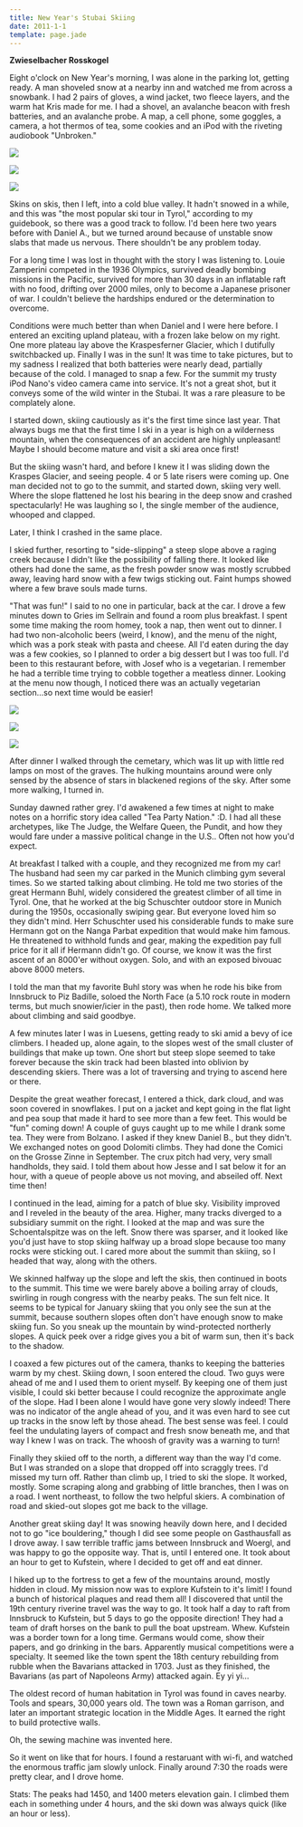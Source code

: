 ```yaml
---
title: New Year's Stubai Skiing
date: 2011-1-1
template: page.jade
---
```


**Zwieselbacher Rosskogel**
  
  
Eight o'clock on New Year's morning, I was alone in the parking lot, getting
ready. A man shoveled snow at a nearby inn and watched me from across a
snowbank. I had 2 pairs of gloves, a wind jacket, two fleece layers, and
the warm hat Kris made for me. I had a shovel, an avalanche beacon with
fresh batteries, and an avalanche probe. A map, a cell phone, some goggles,
a camera, a hot thermos of tea, some cookies and an iPod with the riveting
audiobook "Unbroken."
  
  
[![](http://farm6.static.flickr.com/5209/5316589295_da5f329617.jpg)](http://www.flickr.com/photos/ripsawridge/5316589295/)
  
[![](http://farm6.static.flickr.com/5207/5317186144_b383c9eba3.jpg)](http://www.flickr.com/photos/ripsawridge/5317186144/)
  
[![](http://farm6.static.flickr.com/5001/5316592403_fca685e9e0.jpg)](http://www.flickr.com/photos/ripsawridge/5316592403/)
  
  
Skins on skis, then I left, into a cold blue valley. It hadn't snowed
in a while, and this was "the most popular ski tour in Tyrol," according
to my guidebook, so there was a good track to follow. I'd been here two
years before with Daniel A., but we turned around because of unstable snow
slabs that made us nervous. There shouldn't be any problem today.
  
  
For a long time I was lost in thought with the story I was listening to.
Louie Zamperini competed in the 1936 Olympics, survived deadly bombing
missions in the Pacific, survived for more than 30 days in an inflatable
raft with no food, drifting over 2000 miles, only to become a Japanese
prisoner of war. I couldn't believe the hardships endured or the determination
to overcome.
  
  
Conditions were much better than when Daniel and I were here before. I
entered an exciting upland plateau, with a frozen lake below on my right.
One more plateau lay above the Kraspesferner Glacier, which I dutifully
switchbacked up. Finally I was in the sun! It was time to take pictures,
but to my sadness I realized that both batteries were nearly dead, partially
because of the cold. I managed to snap a few. For the summit my trusty
iPod Nano's video camera came into service. It's not a great shot, but
it conveys some of the wild winter in the Stubai. It was a rare pleasure
to be complately alone.
  
  
I started down, skiing cautiously as it's the first time since last year.
That always bugs me that the first time I ski in a year is high on a wilderness
mountain, when the consequences of an accident are highly unpleasant! Maybe
I should become mature and visit a ski area once first!
  
  
But the skiing wasn't hard, and before I knew it I was sliding down the
Kraspes Glacier, and seeing people. 4 or 5 late risers were coming up.
One man decided not to go to the summit, and started down, skiing very
well. Where the slope flattened he lost his bearing in the deep snow and
crashed spectacularly! He was laughing so I, the single member of the audience,
whooped and clapped.
  
  
Later, I think I crashed in the same place.
  
  
I skied further, resorting to "side-slipping" a steep slope above a raging
creek because I didn't like the possibility of falling there. It looked
like others had done the same, as the fresh powder snow was mostly scrubbed
away, leaving hard snow with a few twigs sticking out. Faint humps showed
where a few brave souls made turns.
  
  
"That was fun!" I said to no one in particular, back at the car. I drove
a few minutes down to Gries im Sellrain and found a room plus breakfast.
I spent some time making the room homey, took a nap, then went out to dinner.
I had two non-alcoholic beers (weird, I know), and the menu of the night,
which was a pork steak with pasta and cheese. All I'd eaten during the
day was a few cookies, so I planned to order a big dessert but I was too
full. I'd been to this restaurant before, with Josef who is a vegetarian.
I remember he had a terrible time trying to cobble together a meatless
dinner. Looking at the menu now though, I noticed there was an actually
vegetarian section...so next time would be easier!
  
  
[![](http://farm6.static.flickr.com/5289/5317188416_dbd2efba15.jpg)](http://www.flickr.com/photos/ripsawridge/5317188416/)
  
[![](http://farm6.static.flickr.com/5124/5317189454_bda27a62b4.jpg)](http://www.flickr.com/photos/ripsawridge/5317189454/)
  
[![](http://farm6.static.flickr.com/5207/5319408356_bd731ea61a.jpg)](http://www.flickr.com/photos/ripsawridge/5319408356/)
  
  
After dinner I walked through the cemetary, which was lit up with little
red lamps on most of the graves. The hulking mountains around were only
sensed by the absence of stars in blackened regions of the sky. After some
more walking, I turned in.
  
  
Sunday dawned rather grey. I'd awakened a few times at night to make notes
on a horrific story idea called "Tea Party Nation." :D. I had all these
archetypes, like The Judge, the Welfare Queen, the Pundit, and how they
would fare under a massive political change in the U.S.. Often not how
you'd expect.
  
  
At breakfast I talked with a couple, and they recognized me from my car!
The husband had seen my car parked in the Munich climbing gym several times.
So we started talking about climbing. He told me two stories of the great
Hermann Buhl, widely considered the greatest climber of all time in Tyrol.
One, that he worked at the big Schuschter outdoor store in Munich during
the 1950s, occasionally swiping gear. But everyone loved him so they didn't
mind. Herr Schuschter used his considerable funds to make sure Hermann
got on the Nanga Parbat expedition that would make him famous. He threatened
to withhold funds and gear, making the expedition pay full price for it
all if Hermann didn't go. Of course, we know it was the first ascent of
an 8000'er without oxygen. Solo, and with an exposed bivouac above 8000
meters.
  
  
I told the man that my favorite Buhl story was when he rode his bike from
Innsbruck to Piz Badille, soloed the North Face (a 5.10 rock route in modern
terms, but much snowier/icier in the past), then rode home. We talked more
about climbing and said goodbye.
  
  
A few minutes later I was in Luesens, getting ready to ski amid a bevy
of ice climbers. I headed up, alone again, to the slopes west of the small
cluster of buildings that make up town. One short but steep slope seemed
to take forever because the skin track had been blasted into oblivion by
descending skiers. There was a lot of traversing and trying to ascend here
or there.
  
  
Despite the great weather forecast, I entered a thick, dark cloud, and
was soon covered in snowflakes. I put on a jacket and kept going in the
flat light and pea soup that made it hard to see more than a few feet.
This would be "fun" coming down! A couple of guys caught up to me while
I drank some tea. They were from Bolzano. I asked if they knew Daniel B.,
but they didn't. We exchanged notes on good Dolomiti climbs. They had done
the Comici on the Grosse Zinne in September. The crux pitch had very, very
small handholds, they said. I told them about how Jesse and I sat below
it for an hour, with a queue of people above us not moving, and abseiled
off. Next time then!
  
  
I continued in the lead, aiming for a patch of blue sky. Visibility improved
and I reveled in the beauty of the area. Higher, many tracks diverged to
a subsidiary summit on the right. I looked at the map and was sure the
Schoentalspitze was on the left. Snow there was sparser, and it looked
like you'd just have to stop skiing halfway up a broad slope because too
many rocks were sticking out. I cared more about the summit than skiing,
so I headed that way, along with the others.
  
  
We skinned halfway up the slope and left the skis, then continued in boots
to the summit. This time we were barely above a boiling array of clouds,
swirling in rough congress with the nearby peaks. The sun felt nice. It
seems to be typical for January skiing that you only see the sun at the
summit, because southern slopes often don't have enough snow to make skiing
fun. So you sneak up the mountain by wind-protected northerly slopes. A
quick peek over a ridge gives you a bit of warm sun, then it's back to
the shadow.
  
  
I coaxed a few pictures out of the camera, thanks to keeping the batteries
warm by my chest. Skiing down, I soon entered the cloud. Two guys were
ahead of me and I used them to orient myself. By keeping one of them just
visible, I could ski better because I could recognize the approximate angle
of the slope. Had I been alone I would have gone very slowly indeed! There
was no indicator of the angle ahead of you, and it was even hard to see
cut up tracks in the snow left by those ahead. The best sense was feel.
I could feel the undulating layers of compact and fresh snow beneath me,
and that way I knew I was on track. The whoosh of gravity was a warning
to turn!
  
  
Finally they skiied off to the north, a different way than the way I'd
come. But I was stranded on a slope that dropped off into scraggly trees.
I'd missed my turn off. Rather than climb up, I tried to ski the slope.
It worked, mostly. Some scraping along and grabbing of little branches,
then I was on a road. I went northeast, to follow the two helpful skiers.
A combination of road and skied-out slopes got me back to the village.
  
  
Another great skiing day! It was snowing heavily down here, and I decided
not to go "ice bouldering," though I did see some people on Gasthausfall
as I drove away. I saw terrible traffic jams between Innsbruck and Woergl,
and was happy to go the opposite way. That is, until I entered one. It
took about an hour to get to Kufstein, where I decided to get off and eat
dinner.
  
  
I hiked up to the fortress to get a few of the mountains around, mostly
hidden in cloud. My mission now was to explore Kufstein to it's limit!
I found a bunch of historical plaques and read them all! I discovered that
until the 19th century riverine travel was the way to go. It took half
a day to raft from Innsbruck to Kufstein, but 5 days to go the opposite
direction! They had a team of draft horses on the bank to pull the boat
upstream. Whew. Kufstein was a border town for a long time. Germans would
come, show their papers, and go drinking in the bars. Apparently musical
competitions were a specialty. It seemed like the town spent the 18th century
rebuilding from rubble when the Bavarians attacked in 1703\. Just as they
finished, the Bavarians (as part of Napoleons Army) attacked again. Ey
yi yi...
  
  
The oldest record of human habitation in Tyrol was found in caves nearby.
Tools and spears, 30,000 years old. The town was a Roman garrison, and
later an important strategic location in the Middle Ages. It earned the
right to build protective walls.
  
  
Oh, the sewing machine was invented here.
  
  
So it went on like that for hours. I found a restaruant with wi-fi, and
watched the enormous traffic jam slowly unlock. Finally around 7:30 the
roads were pretty clear, and I drove home.
  
  
Stats: The peaks had 1450, and 1400 meters elevation gain. I climbed them
each in something under 4 hours, and the ski down was always quick (like
an hour or less).
